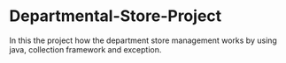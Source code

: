 # Departmental-Store-Project
In this the project how the department store management works by using java, collection framework and exception.
